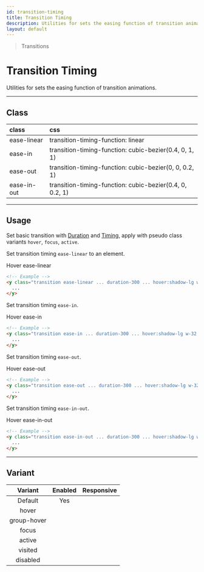 ```yaml
---
id: transition-timing
title: Transition Timing
description: Utilities for sets the easing function of transition animations.
layout: default
---
```


> Transitions

# Transition Timing

Utilities for sets the easing function of transition animations.

---

## Class

| <span class="px-3 py-1 text-white bg-charcoal-100 rounded-full">class</span> | <span class="px-3 py-1 text-white bg-charcoal-100 rounded-full">css</span> |
|:--|:--|
| ease-linear | transition-timing-function: linear |
| ease-in | transition-timing-function: cubic-bezier(0.4, 0, 1, 1) |
| ease-out | transition-timing-function: cubic-bezier(0, 0, 0.2, 1) |
| ease-in-out | transition-timing-function: cubic-bezier(0.4, 0, 0.2, 1) |

---

## Usage

Set basic transition with [Duration](/transition-duration/) and [Timing](/transition-timing/), apply with pseudo class variants `hover`, `focus`, `active`.

Set transition timing `ease-linear` to an element.

<y class="my-2 mx-auto w-64">
  <y class="p-4 w-56 text-center text-gray-600 bg-gray-400 transition duration-300 ease-linear hover:shadow-lg cursor-pointer">
  	Hover ease-linear
  </y>
</y>

```html
<!-- Example -->
<y class="transition ease-linear ... duration-300 ... hover:shadow-lg w-32 h-24">
  ...
</y>
```

Set transition timing `ease-in`.

<y class="my-2 mx-auto w-64">
  <y class="p-4 w-56 text-center text-gray-600 bg-gray-400 transition duration-300 ease-in hover:shadow-lg cursor-pointer">
  	Hover ease-in
  </y>
</y>

```html
<!-- Example -->
<y class="transition ease-in ... duration-300 ... hover:shadow-lg w-32 h-24">
  ...
</y>
```

Set transition timing `ease-out`.

<y class="my-2 mx-auto w-64">
  <y class="p-4 w-56 text-center text-gray-600 bg-gray-400 transition duration-300 ease-out hover:shadow-lg cursor-pointer">
  	Hover ease-out
  </y>
</y>

```html
<!-- Example -->
<y class="transition ease-out ... duration-300 ... hover:shadow-lg w-32 h-24">
  ...
</y>
```

Set transition timing `ease-in-out`.

<y class="my-2 mx-auto w-64">
  <y class="p-4 w-56 text-center text-gray-600 bg-gray-400 transition duration-300 ease-in-out hover:shadow-lg cursor-pointer">
  	Hover ease-in-out
  </y>
</y>

```html
<!-- Example -->
<y class="transition ease-in-out ... duration-300 ... hover:shadow-lg w-32 h-24">
  ...
</y>
```

---

## Variant

| <span class="font-semibold underline">Variant</span> | <span class="font-semibold underline">Enabled</span> | <span class="font-semibold underline">Responsive</span> |
|:-:|:-:|:-:|
| Default | Yes | |
| hover| | |
| group-hover | | |
| focus | | |
| active | | |
| visited | | |
| disabled | | |
